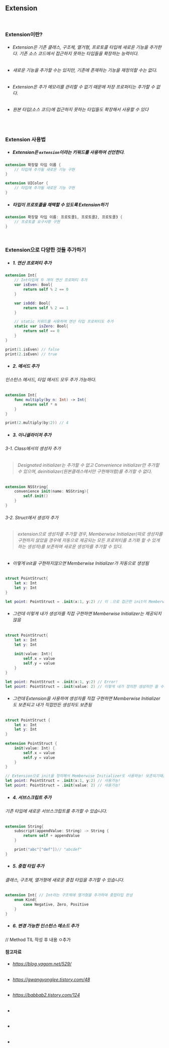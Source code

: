 ## Extension

<br>

### Extension이란?
- ###### Extension은 기존 클래스, 구조체, 열거형, 프로토콜 타입에 새로운 기능을 추가한다. 기존 소스 코드에서 접근하지 못하는 타입들을 확장하는 능력이다.
- ###### 새로운 기능을 추가할 수는 있지만, 기존에 존재하는 기능을 재정의할 수는 없다.
- ###### Extension은 추가 메모리를 관리할 수 없기 때문에 저장 프로퍼티는 추가할 수 없다.
- ###### 원본 타입(소스 코드)에 접근하지 못하는 타입들도 확장해서 사용할 수 있다

<br>

### Extension 사용법
- ##### Extension은 `extension`이라는 키워드를 사용하여 선언한다.
```Swift
extension 확장할 타입 이름 {
    // 타입에 추가될 새로운 기능 구현
}

extension UIColor {
    // 타입에 추가될 새로운 기능 구현
}
```

- ##### 타입이 프로토콜을 채택할 수 있도록 Extension하기
```Swift
extension 확장할 타입 이름: 프로토콜1, 프로토콜2, 프로토콜3 {
    // 프로토콜 요구사항 구현
}
```

<br>

### Extension으로 다양한 것들 추가하기
- ##### 1. 연산 프로퍼티 추가
```Swift
extension Int{
    // Int타입에 두 개의 연산 프로퍼티 추가
    var isEven: Bool{
        return self % 2 == 0
    }

    var isOdd: Bool{
        return self % 2 == 1
    }

    // static 키워드를 사용하여 연산 타입 프로퍼티도 추가
    static var isZero: Bool{
        return self == 0
    }
}

print(1.isEven) // false
print(2.isEven) // true
```

- ##### 2. 메서드 추가
###### 인스턴스 메서드, 타입 메서드 모두 추가 가능하다.
```Swift
extension Int{
    func multiply(by n: Int) -> Int{
        return self * n
    }
}

print(2.multiply(by:2)) // 4
```

- ##### 3. 이니셜라이저 추가
###### 3-1. Class에서의 생성자 추가
> ###### Designated initializer는 추가할 수 없고 Convenience initializer만 추가할 수 있으며, deinitializer(원본클래스에서만 구현해야함)를 추가할 수 없다.
```Swift
extension NSString{
    convenience init(name: NSString){
        self.init()
    }
}
```
###### 3-2. Struct에서 생성자 추가
> ###### extension으로 생성자를 추가할 경우, Memberwise Initializer(따로 생성자를 구현하지 않았을 경우에 자동으로 제공되는 모든 프로퍼티를 초기화 할 수 있게 하는 생성자)를 보존하며 새로운 생성자를 추가할 수 있다.

- ###### 이렇게 init을 구현하지않으면 Memberwise Initializer가 자동으로 생성됨
```Swift
struct PointStruct{
    let x: Int
    let y: Int
}

let point: PointStruct = .init(x:1, y:2) // 이 .으로 접근한 init이 Memberwise Initializer임
```

- ###### 그런데 이렇게 내가 생성자를 직접 구현하면 Memberwise Initializer는 제공되지 않음
```Swift
struct PointStruct{
    let x: Int
    let y: Int
    
    init(value: Int){
        self.x = value
        self.y = value
    }
}

let point: PointStruct = .init(x:1, y:2) // Error!
let point: PointStruct = .init(value: 2) // 이렇게 내가 정의한 생성자만 쓸 수 있음
```

- ###### 그런데 Extension을 사용하여 생성자를 직접 구현하면 Memberwise Initializer도 보존되고 내가 직접만든 생성자도 보존됨
```Swift
struct PointStruct {
    let x: Int
    let y: Int
}
 
extension PointStruct {
    init(value: Int) {
        self.x = value
        self.y = value
    }
}

// Extension으로 init을 정의해서 Memberwise Initializer도 사용하능! 보존되기때문
let point: PointStruct = .init(x:1, y:2) // 사용가능!
let point: PointStruct = .init(value: 2) // 사용가능!
```


- ##### 4. 서브스크립트 추가
###### 기존 타입에 새로운 서브스크립트를 추가할 수 있습니다. 
```Swift
extension String{
    subscript(appendValue: String) -> String {
        return self + appendValue
    }

    print("abc"["def"])// "abcdef"
}
```

- ##### 5. 중첩 타입 추가
###### 클래스, 구조체, 열거형에 새로운 중첩 타입을 추가할 수 있습니다.
```Swift
extension Int{ // Int라는 구조체에 열거형을 추가하여 중첩타입 완성
    enum Kind{
        case Negative, Zero, Positive
    }
}
```

- ##### 6. 변경 가능한 인스턴스 메소드 추가
// Method TIL 작성 후 내용 ㅇ추가


#### 참고자료
- ###### https://blog.yagom.net/529/
- ###### https://gwangyonglee.tistory.com/48
- ###### https://babbab2.tistory.com/124
- ###### 
- ######
- ######